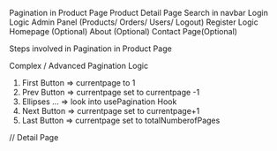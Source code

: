 <!-- Product Limit check while adding in the cart
Product Limit check during increment in the cart -->

<!-- Stripe Payment option logic in checkout page -->

Pagination in Product Page
Product Detail Page
Search in navbar
Login Logic
Admin Panel (Products/ Orders/ Users/ Logout)
Register Logic
Homepage (Optional)
About (Optional)
Contact Page(Optional)

Steps involved in Pagination in Product Page

<!-- 0. Create Seed database and run the script (add up to 10 products) -->

<!-- 1. Create a new Vite Project (React) and clean it up -->

<!-- 2. install all necessary packages (bootstrap react-bootstrap @reduxjs/toolkit react-redux axios) -->

<!-- 3. axios instance setup -->

<!-- 4. constants (product url) -->

<!-- 5. services (product) -->

<!-- 6. slices (product) -->

<!-- 7. store (productReducer) -->

<!-- 8. store bind into the main.jsx -->

<!-- 9. Pagination Component and Product List -->

<!-- 10. product list page (useSelector and useDispatch) -->

<!-- 11. Pagination send props (total,limit, currentPage, setCurrentPage, setLimit, dispatch)

12. Pagination bootstrap logic update
    a. active === currentPage
    b. numberOfPage = Math.ceil(total/limit)

    c. Onclick event => dispatch(setCurrentPage(number))

13. Limit Dropdown
    a. select/option
    b. onchange dispatch(setLimit(limit)) -->

Complex / Advanced Pagination Logic

1. First Button => currentpage to 1
2. Prev Button => currentpage set to currentpage -1
3. Ellipses ... => look into usePagination Hook
4. Next Button => currentpage set to currentpage+1
5. Last Button => currentpage set to totalNumberofPages

// Detail Page

<!-- 1. Out of stock condition
2. Stocked condition -->

<!-- a. get the id from the browser -->
<!-- b. use that Id to get the detail from mongodb using API -->

<!-- c. create getbyId service API -->

<!-- d. use that service api in the slice like fetchProduct API -->

<!-- e. use the getProductById slice in the product detail page to fetch the product info -->
<!-- f. use that product state in the data display -->

<!-- g. get the 4 random pics to display,
1. use fetchProducts to fetch all products
2. use products state to generate 4 randoms
3. create a function that randomly selects 4 products
4. assign that to the state
5. use the state to loop in the more product section
6. use Link from react router dom to make it clickable -->

<!-- g. in case of out of stock, disable all the button by checking product quantity -->

<!-- Add to cart feature in product detail

1. create new function in cart slice called updateCart
2. import that function in detail page
3. use that function with dispatch on onclick handler during add to cart button press
4. send product as well as quantity from state
5. check for quantity logic before adding -->

<!-- Convert Category id to its name

1. go to server > product> product controller
2. start using aggregation
3. use $match to find the id
4. use $lookup to find the category detail
5. use $unwind to unwind the array
6. use $addField to add the new field to the product document; category_name
7. use aggregation in getById function in controller
8. Since aggregation return array, check if the array is empty; if empty return empty object
9. if not empty, return first item of array; return product[0]

10. In product detail page, fix product?.category to product?.category_name -->
